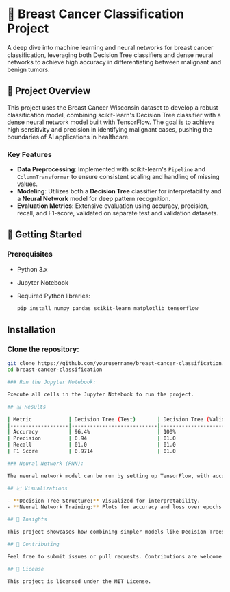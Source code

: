 # 🧬 Breast Cancer Classification Project

A deep dive into machine learning and neural networks for breast cancer classification, leveraging both Decision Tree classifiers and dense neural networks to achieve high accuracy in differentiating between malignant and benign tumors.

## 📝 Project Overview
This project uses the Breast Cancer Wisconsin dataset to develop a robust classification model, combining scikit-learn's Decision Tree classifier with a dense neural network model built with TensorFlow. The goal is to achieve high sensitivity and precision in identifying malignant cases, pushing the boundaries of AI applications in healthcare.

### Key Features
- **Data Preprocessing**: Implemented with scikit-learn's `Pipeline` and `ColumnTransformer` to ensure consistent scaling and handling of missing values.
- **Modeling**: Utilizes both a **Decision Tree** classifier for interpretability and a **Neural Network** model for deep pattern recognition.
- **Evaluation Metrics**: Extensive evaluation using accuracy, precision, recall, and F1-score, validated on separate test and validation datasets.

## 🚀 Getting Started

### Prerequisites
- Python 3.x
- Jupyter Notebook
- Required Python libraries:

   ```bash
  pip install numpy pandas scikit-learn matplotlib tensorflow

## Installation

### Clone the repository:
```bash
git clone https://github.com/yourusername/breast-cancer-classification.git
cd breast-cancer-classification

### Run the Jupyter Notebook:

Execute all cells in the Jupyter Notebook to run the project.

## 📊 Results

| Metric            | Decision Tree (Test)       | Decision Tree (Validation)|
|-------------------|----------------------------|---------------------------|
| Accuracy          | 96.4%                      | 100%                      |
| Precision         | 0.94                       | 01.0                      |
| Recall            | 01.0                       | 01.0                      |
| F1 Score          | 0.9714                     | 01.0                      |

### Neural Network (RNN):

The neural network model can be run by setting up TensorFlow, with accuracy and loss visualizations available for each epoch.

## 📈 Visualizations

- **Decision Tree Structure:** Visualized for interpretability.
- **Neural Network Training:** Plots for accuracy and loss over epochs (requires TensorFlow installation).

## 🧠 Insights

This project showcases how combining simpler models like Decision Trees with deep neural networks can balance interpretability and performance, making it a powerful approach for healthcare diagnostics.

## 🤝 Contributing

Feel free to submit issues or pull requests. Contributions are welcome!

## 📜 License

This project is licensed under the MIT License.

